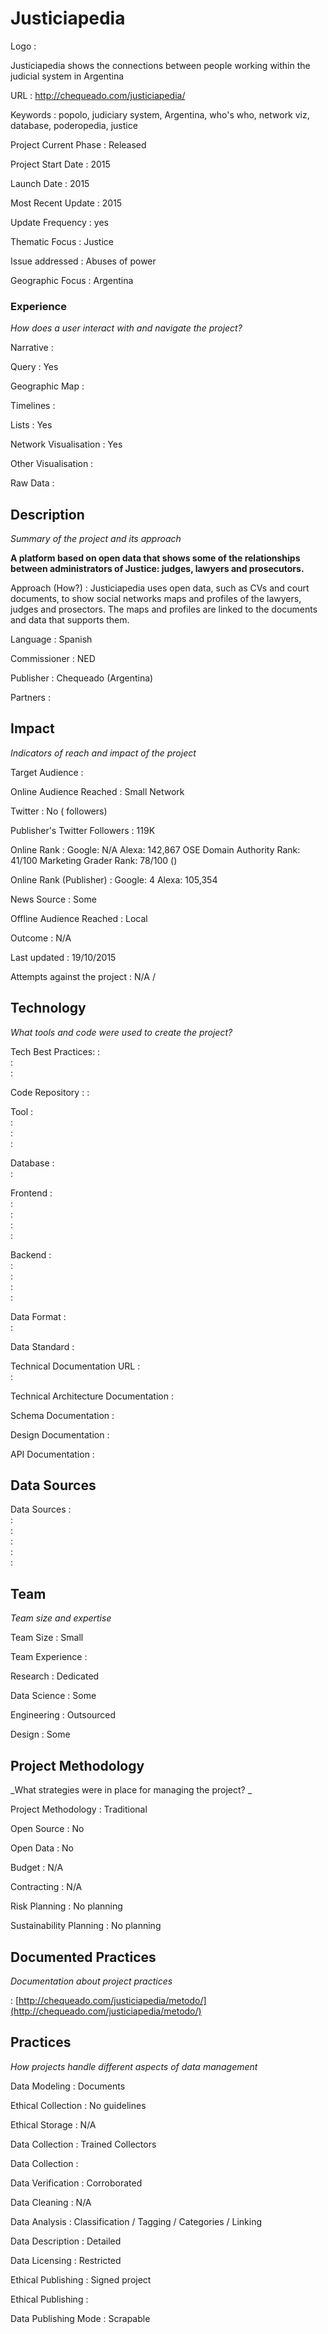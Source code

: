 # Justiciapedia



Logo
:   ![]()

Justiciapedia shows the connections between people working within the judicial system in Argentina

URL
:   http://chequeado.com/justiciapedia/


Keywords
:   popolo, judiciary system, Argentina, who&#39;s who, network viz, database, poderopedia, justice



Project Current Phase
:   Released

    

Project Start Date
:   2015



Launch Date
:   2015



Most Recent Update
:   2015



Update Frequency
:   yes



Thematic Focus
:   Justice



Issue addressed
:   Abuses of power



Geographic Focus
:   Argentina


### Experience

_How does a user interact with and navigate the project?_

Narrative
:    

Query
:   Yes
 

Geographic Map
:     

Timelines
:    

Lists
:   Yes 

Network Visualisation
:   Yes

Other Visualisation
:   

Raw Data 
:   

## Description

_Summary of the project and its approach_

__A platform based on open data that shows some of the relationships between administrators of Justice: judges, lawyers and prosecutors.__


Approach (How?)
:   Justiciapedia uses open data, such as CVs and court documents, to show social networks maps and profiles of the lawyers, judges and prosectors. The maps and profiles are linked to the documents and data that supports them. 



Language
:   Spanish



Commissioner
:   NED



Publisher
:   Chequeado (Argentina)



Partners
:   


## Impact

_Indicators of reach and impact of the project_


Target Audience
:   



Online Audience Reached
:   Small Network



Twitter
:   No ( followers)



Publisher's Twitter Followers
:   119K



Online Rank
:    Google:   N/A   Alexa:   142,867  OSE Domain Authority Rank:   41/100 Marketing Grader Rank:   78/100 ()


Online Rank (Publisher)
:    Google:   4  Alexa:   105,354



News Source
:   Some



Offline Audience Reached
:   Local



Outcome
:   N/A



Last updated
:   19/10/2015


Attempts against the project
:   N/A  / 


## Technology

_What tools and code were used to create the project?_

Tech Best Practices:
:    
:     
:    

Code Repository
:   []()
:   []()

Tool
:   
:   
:   
:   

Database
:   
:   

Frontend
:   
:   
:   
:   
:   

Backend
:   
:   
:   
:   
:   

Data Format
:   
:   

Data Standard
:   

Technical Documentation URL
:   
:   

Technical Architecture Documentation
:   

Schema Documentation
:   

Design Documentation
:   

API Documentation
:   


## Data Sources

Data Sources
:   
:   
:   
:   
:   
:   

## Team

_Team size and expertise_

Team Size
:   Small



Team Experience
:    

Research
:   Dedicated 

Data Science
:   Some 

Engineering
:    Outsourced

Design
:   Some


## Project Methodology

_What strategies were in place for managing the project? _

Project Methodology
:   Traditional



Open Source
:   No



Open Data
:   No



Budget
:   N/A


Contracting
:   N/A



Risk Planning
:   No planning



Sustainability Planning
:   No planning


## Documented Practices

_Documentation about project practices_

 
 :   [http://chequeado.com/justiciapedia/metodo/](http://chequeado.com/justiciapedia/metodo/)  

 


 



## Practices

_How projects handle different aspects of data management_


Data Modeling
:   Documents



Ethical Collection
:   No guidelines



Ethical Storage
:   N/A



Data Collection
:   Trained Collectors



Data Collection
:   



Data Verification
:   Corroborated



Data Cleaning
:   N/A



Data Analysis
:   Classification / Tagging / Categories / Linking



Data Description
:   Detailed



Data Licensing
:   Restricted



Ethical Publishing
:   Signed project



Ethical Publishing
:   



Data Publishing Mode
:   Scrapable
